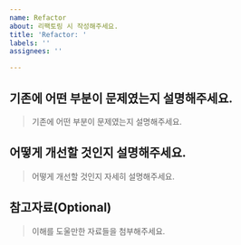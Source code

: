 ```yaml
---
name: Refactor
about: 리팩토링 시 작성해주세요.
title: 'Refactor: '
labels: ''
assignees: ''

---
```


## 기존에 어떤 부분이 문제였는지 설명해주세요.
> 기존에 어떤 부분이 문제였는지 설명해주세요.

## 어떻게 개선할 것인지 설명해주세요.
> 어떻게 개선할 것인지 자세히 설명해주세요.

## 참고자료(Optional)
> 이해를 도울만한 자료들을 첨부해주세요.
